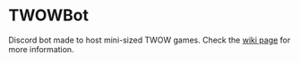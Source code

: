 # TWOWBot
Discord bot made to host mini-sized TWOW games. Check the [wiki page](https://github.com/Noahkiq/TWOWBot/wiki) for more information.